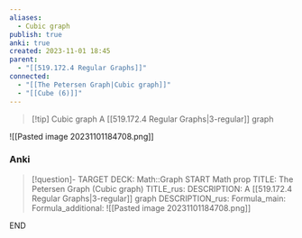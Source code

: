 ```yaml
---
aliases:
  - Cubic graph
publish: true
anki: true
created: 2023-11-01 18:45
parent:
  - "[[519.172.4 Regular Graphs]]"
connected:
  - "[[The Petersen Graph|Cubic graph]]"
  - "[[Cube (6)]]"
---
```


> [!tip] Cubic graph
> A [[519.172.4 Regular Graphs|3-regular]] graph

![[Pasted image 20231101184708.png]]

### Anki
> [!question]-
TARGET DECK: Math::Graph
START
Math prop
TITLE: The Petersen Graph (Cubic graph)
TITLE_rus: 
DESCRIPTION: A [[519.172.4 Regular Graphs|3-regular]] graph
DESCRIPTION_rus: 
Formula_main: 
Formula_additional: ![[Pasted image 20231101184708.png]]
<!--ID: 1699170028935-->
END











